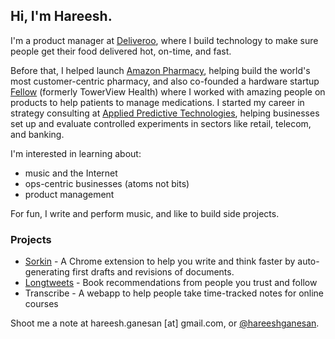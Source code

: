 ## Hi, I'm Hareesh. 

I'm a product manager at [Deliveroo](https://deliveroo.co.uk/), where I build technology to make sure people get their food delivered hot, on-time, and fast.

Before that, I helped launch [Amazon Pharmacy](https://pharmacy.amazon.com/), helping build the world's most customer-centric pharmacy, and also co-founded a hardware startup [Fellow](https://myfellow.com) (formerly TowerView Health) where I worked with amazing people on products to help patients to manage medications. I started my career in strategy consulting at [Applied Predictive Technologies](https://www.predictivetechnologies.com/en), helping businesses set up and evaluate controlled experiments in sectors like retail, telecom, and banking.

I'm interested in learning about:
- music and the Internet
- ops-centric businesses (atoms not bits)
- product management 

For fun, I write and perform music, and like to build side projects.

### Projects

- [Sorkin]([url](https://sorkin-next.vercel.app/)) - A Chrome extension to help you write and think faster by auto-generating first drafts and revisions of documents. 
- [Longtweets](https://longtweetsapp.com) - Book recommendations from people you trust and follow
- Transcribe - A webapp to help people take time-tracked notes for online courses

Shoot me a note at hareesh.ganesan [at] gmail.com, or [@hareeshganesan](https://www.twitter.com/hareeshganesan). 
